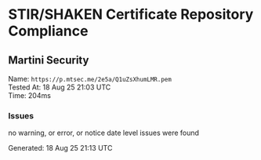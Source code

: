 # STIR/SHAKEN Certificate Repository Compliance

## Martini Security

Name: `https://p.mtsec.me/2e5a/Q1uZsXhumLMR.pem`\
Tested At: 18 Aug 25 21:03 UTC\
Time: 204ms

### Issues

no warning, or error, or notice date level issues were found

Generated: 18 Aug 25 21:13 UTC